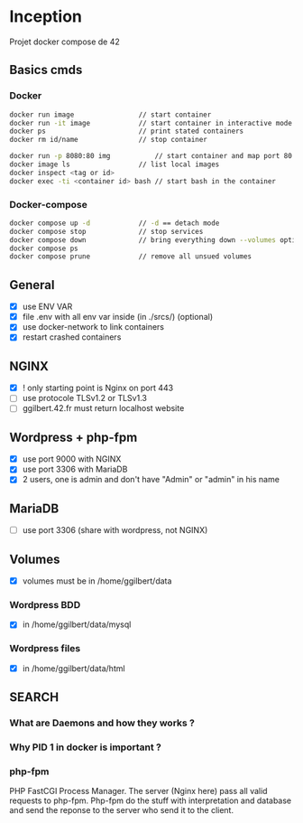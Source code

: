 # Inception
Projet docker compose de 42

## Basics cmds
### Docker
```bash
docker run image	            // start container
docker run -it image	        // start container in interactive mode
docker ps		                // print stated containers
docker rm id/name	            // stop container

docker run -p 8080:80 img	        // start container and map port 80 from container to port 8080 of computer
docker image ls                 // list local images
docker inspect <tag or id>
docker exec -ti <container id> bash // start bash in the container 
```
### Docker-compose
```bash
docker compose up -d			// -d == detach mode
docker compose stop				// stop services
docker compose down				// bring everything down --volumes option to remove volumes
docker compose ps
docker compose prune			// remove all unsued volumes
```

## General
- [x] use ENV VAR
- [x] file .env with all env var inside (in ./srcs/) (optional)
- [x] use docker-network to link containers
- [x] restart crashed containers

## NGINX
- [x] ! only starting point is Nginx on port 443
- [ ] use protocole TLSv1.2 or TLSv1.3
- [ ] ggilbert.42.fr must return localhost website

## Wordpress + php-fpm
- [x] use port 9000 with NGINX
- [x] use port 3306 with MariaDB
- [x] 2 users, one is admin and don't have "Admin" or "admin" in his name

## MariaDB
- [ ] use port 3306 (share with wordpress, not NGINX)

## Volumes
- [x] volumes must be in /home/ggilbert/data
### Wordpress BDD
- [x] in /home/ggilbert/data/mysql
### Wordpress files
- [x] in /home/ggilbert/data/html


## SEARCH
### What are Daemons and how they works ?

### Why PID 1 in docker is important ?

### php-fpm
PHP FastCGI Process Manager. The server (Nginx here) pass all valid requests to php-fpm. Php-fpm do the stuff with interpretation and database and send the reponse to the server who send it to the client.

